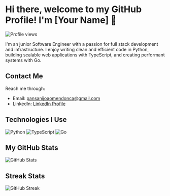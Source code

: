 # Hi there, welcome to my GitHub Profile! I'm [Your Name] 👋

![Profile views](https://komarev.com/ghpvc/?username=pansani)

I'm an junior Software Engineer with a passion for full stack development and infrastructure. I enjoy writing clean and efficient code in Python, building scalable web applications with TypeScript, and creating performant systems with Go.

## Contact Me

Reach me through:
- Email: pansanijoaomendonca@gmail.com
- LinkedIn: [LinkedIn Profile](https://www.linkedin.com/in/pansani)

## Technologies I Use

![Python](https://img.shields.io/badge/-Python-black?style=flat-square&logo=python)
![TypeScript](https://img.shields.io/badge/-TypeScript-black?style=flat-square&logo=typescript)
![Go](https://img.shields.io/badge/-Go-black?style=flat-square&logo=go)

## My GitHub Stats

![GitHub Stats](https://github-readme-stats.vercel.app/api?username=yourusername&show_icons=true&theme=tokyonight)

## Streak Stats

![GitHub Streak](https://github-readme-streak-stats.herokuapp.com/?user=yourusername&theme=tokyonight)
